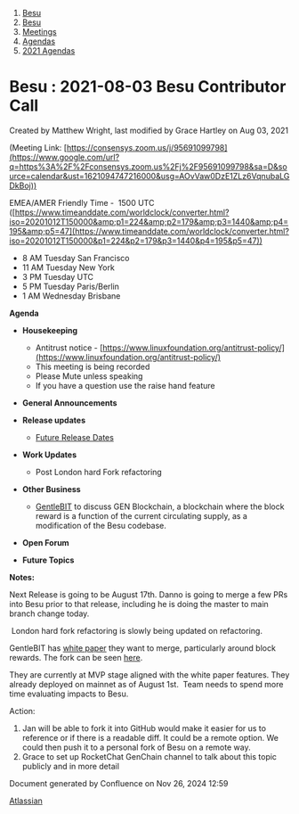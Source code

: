 1. [Besu](index.html)
2. [Besu](Besu_22151173.html)
3. [Meetings](Meetings_22153838.html)
4. [Agendas](Agendas_22153868.html)
5. [2021 Agendas](2021-Agendas_22154808.html)

# Besu : 2021-08-03 Besu Contributor Call

Created by Matthew Wright, last modified by Grace Hartley on Aug 03, 2021

(Meeting Link: ⁨[https://consensys.zoom.us/j/95691099798](https://www.google.com/url?q=https%3A%2F%2Fconsensys.zoom.us%2Fj%2F95691099798&sa=D&source=calendar&ust=1621094747216000&usg=AOvVaw0DzE1ZLz6VqnubaLGDkBoj))

EMEA/AMER Friendly Time -  1500 UTC ([https://www.timeanddate.com/worldclock/converter.html?iso=20201012T150000&amp;p1=224&amp;p2=179&amp;p3=1440&amp;p4=195&amp;p5=47](https://www.timeanddate.com/worldclock/converter.html?iso=20201012T150000&p1=224&p2=179&p3=1440&p4=195&p5=47))

- 8 AM Tuesday San Francisco
- 11 AM Tuesday New York
- 3 PM Tuesday UTC
- 5 PM Tuesday Paris/Berlin
- 1 AM Wednesday Brisbane

**Agenda**

- **Housekeeping**
  
  - Antitrust notice - [https://www.linuxfoundation.org/antitrust-policy/](https://www.linuxfoundation.org/antitrust-policy/)
  - This meeting is being recorded
  - Please Mute unless speaking
  - If you have a question use the raise hand feature
- **General Announcements**
- **Release updates**
  
  - [Future Release Dates](Future-Release-Dates_22154746.html)
- **Work Updates** 
  
  - Post London hard Fork refactoring
- **Other Business** 
  
  - [GentleBIT](https://gentlebit.cz/en/) to discuss GEN Blockchain, a blockchain where the block reward is a function of the current circulating supply, as a modification of the Besu codebase.
- **Open Forum**
- **Future Topics**

**Notes:**

Next Release is going to be August 17th. Danno is going to merge a few PRs into Besu prior to that release, including he is doing the master to main branch change today. 

 London hard fork refactoring is slowly being updated on refactoring. 

GentleBIT has [white paper](https://gentlebit.cz/wp-content/uploads/2021/07/GEN_Blockchain_Whitepaper.pdf) they want to merge, particularly around block rewards. The fork can be seen [here](https://gitlab.gentlebit.cz/xixoio/besu/-/tree/genesis). 

They are currently at MVP stage aligned with the white paper features. They already deployed on mainnet as of August 1st.  Team needs to spend more time evaluating impacts to Besu. 

Action:

1. Jan will be able to fork it into GitHub would make it easier for us to reference or if there is a readable diff. It could be a remote option. We could then push it to a personal fork of Besu on a remote way.
2. Grace to set up RocketChat GenChain channel to talk about this topic publicly and in more detail

Document generated by Confluence on Nov 26, 2024 12:59

[Atlassian](http://www.atlassian.com/)

